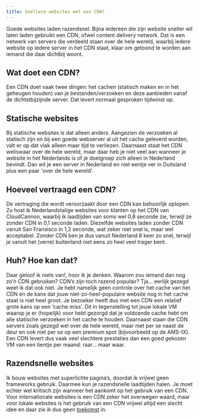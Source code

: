 ```yaml
---
title: Snellere websites met een CDN?
---
```


Goede websites laden razendsnel. Bijna iedereen die zijn website sneller wil laten laden gebruikt een CDN, ofwel content delivery network. Dat is een netwerk van servers die verdeeld staan over de hele wereld, waarbij iedere website op iedere server in het CDN staat, klaar om getoond te worden aan iemand die daar dichtbij woont. 

## Wat doet een CDN?

Een CDN doet vaak twee dingen: het cachen (statisch maken en in het geheugen houden) van je bestanden/verzoeken en deze aanbieden vanaf de dichtstbijzijnde server. Dat levert normaal gesproken tijdwinst op.

## Statische websites

Bij statische websites is dat alleen anders. Aangezien de verzoeken al statisch zijn en bij een goede webserver al uit het cache geleverd worden, valt er op dat vlak alleen maar tijd te verliezen. Daarnaast staat het CDN weliswaar over de hele wereld, maar daar heb je niet veel aan wanneer je website in het Nederlands is of je doelgroep zich alleen in Nederland bevindt. Dan wil je een server in Nederland en niet eentje ver in Duitsland plus een paar 'over de hele wereld'. 

## Hoeveel vertraagd een CDN?

De vertraging die wordt veroorzaakt door een CDN kan behoorlijk oplopen. Zo host ik Nederlandstalige websites voor klanten op het CDN van CloudCannon, waarbij ik laadtijden van soms wel 0,8 seconde zie, terwijl ze zonder CDN in 0,1 seconde laden. Diezelfde websites laden zonder CDN vanuit San Fransisco in 1,2 seconde, wat zeker niet snel is, maar wel acceptabel. Zonder CDN ben je dus vanuit Nederland 8 keer zo snel, terwijl je vanuit het (verre) buitenland niet eens zo heel veel trager bent.

## Huh? Hoe kan dat?

Daar geloof ik niets van!, hoor ik je denken. Waarom zou iemand dan nog zo’n CDN gebruiken? CDN’s zijn toch razend populair? Tja... eerlijk gezegd weet ik dat ook niet. Je hebt namelijk geen controle over het cache van het CDN en de kans dat jouw niet-zo-heel-populaire website nog in het cache staat is niet heel groot. Je bezoeker heeft dus met een CDN een relatief grote kans op een ‘cache miss’. Dit in tegenstelling tot jouw lokale VM waarop je er (hopelijk) voor hebt gezorgd dat je voldoende cache hebt om alle statische verzoeken in het cache te houden. Daarnaast staan die CDN servers zoals gezegd wel over de hele wereld, maar niet per se naast de deur en ook niet per se op een premium spot (bijvoorbeeld op de AMS-IX). Een CDN levert dus vaak veel slechtere prestaties dan een goed gekozen VM van een tientje per maand: raar… maar waar.

## Razendsnelle websites

Ik bouw websites met superlichte pagina’s, doordat ik vrijwel geen frameworks gebruik. Daarmee kun je razendsnelle laadtijden halen. Je moet echter wel kritisch zijn wanneer het aankomt op het gebruik van een CDN. Voor internationale websites is een CDN zeker het overwegen waard, maar voor lokale websites is het gebruik van een CDN vrijwel altijd een slecht idee en daar zie ik dus geen [toekomst](nl/blog/supersnelle-websites-met-hugo) in.
